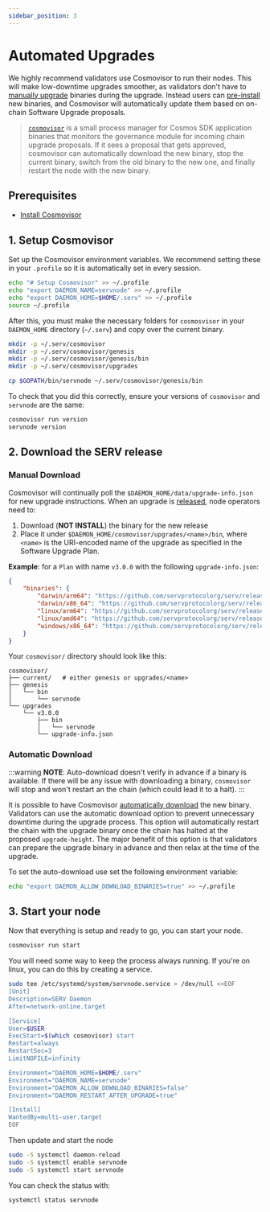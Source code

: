 ```yaml
---
sidebar_position: 3
---
```


# Automated Upgrades

We highly recommend validators use Cosmovisor to run their nodes. This will make low-downtime upgrades smoother, as validators don't have to [manually upgrade](./manual-upgrades) binaries during the upgrade. Instead users can [pre-install](#manual-download) new binaries, and Cosmovisor will automatically update them based on on-chain Software Upgrade proposals.

>[`cosmovisor`](https://docs.cosmos.network/main/tooling/cosmovisor) is a small process manager for Cosmos SDK application binaries that monitors the governance module for incoming chain upgrade proposals. If it sees a proposal that gets approved, cosmovisor can automatically download the new binary, stop the current binary, switch from the old binary to the new one, and finally restart the node with the new binary.

## Prerequisites

- [Install Cosmovisor](https://docs.cosmos.network/main/tooling/cosmovisor#installation)

## 1. Setup Cosmovisor

Set up the Cosmovisor environment variables. We recommend setting these in your `.profile` so it is automatically set in every session.

```bash
echo "# Setup Cosmovisor" >> ~/.profile
echo "export DAEMON_NAME=servnode" >> ~/.profile
echo "export DAEMON_HOME=$HOME/.serv" >> ~/.profile
source ~/.profile
```

After this, you must make the necessary folders for `cosmosvisor` in your `DAEMON_HOME` directory (`~/.serv`) and copy over the current binary.

```bash
mkdir -p ~/.serv/cosmovisor
mkdir -p ~/.serv/cosmovisor/genesis
mkdir -p ~/.serv/cosmovisor/genesis/bin
mkdir -p ~/.serv/cosmovisor/upgrades

cp $GOPATH/bin/servnode ~/.serv/cosmovisor/genesis/bin
```

To check that you did this correctly, ensure your versions of `cosmovisor` and `servnode` are the same:

```bash
cosmovisor run version
servnode version
```

## 2. Download the SERV release

### Manual Download

Cosmovisor will continually poll the `$DAEMON_HOME/data/upgrade-info.json` for new upgrade instructions. When an upgrade is [released](https://github.com/servprotocolorg/serv/releases), node operators need to:

1. Download (**NOT INSTALL**) the binary for the new release
2. Place it under `$DAEMON_HOME/cosmovisor/upgrades/<name>/bin`, where `<name>` is the URI-encoded name of the upgrade as specified in the Software Upgrade Plan.

**Example**: for a `Plan` with name `v3.0.0` with the following `upgrade-info.json`:

```json
{
    "binaries": {
        "darwin/arm64": "https://github.com/servprotocolorg/serv/releases/download/v3.0.0/evmos_3.0.0_Darwin_arm64.tar.gz",
        "darwin/x86_64": "https://github.com/servprotocolorg/serv/releases/download/v3.0.0/evmos_3.0.0_Darwin_x86_64.tar.gz",
        "linux/arm64": "https://github.com/servprotocolorg/serv/releases/download/v3.0.0/evmos_3.0.0_Linux_arm64.tar.gz",
        "linux/amd64": "https://github.com/servprotocolorg/serv/releases/download/v3.0.0/evmos_3.0.0_Linux_amd64.tar.gz",
        "windows/x86_64": "https://github.com/servprotocolorg/serv/releases/download/v3.0.0/evmos_3.0.0_Windows_x86_64.zip"
    }
}
```

Your `cosmovisor/` directory should look like this:

```shell
cosmovisor/
├── current/   # either genesis or upgrades/<name>
├── genesis
│   └── bin
│       └── servnode
└── upgrades
    └── v3.0.0
        ├── bin
        │   └── servnode
        └── upgrade-info.json
```

### Automatic Download

:::warning
**NOTE**: Auto-download doesn't verify in advance if a binary is available. If there will be any issue with downloading a binary, `cosmovisor` will stop and won't restart an the chain (which could lead it to a halt).
:::

It is possible to have Cosmovisor [automatically download](https://docs.cosmos.network/main/tooling/cosmovisor#auto-download) the new binary. Validators can use the automatic download option to prevent unnecessary downtime during the upgrade process. This option will automatically restart the chain with the upgrade binary once the chain has halted at the proposed `upgrade-height`. The major benefit of this option is that validators can prepare the upgrade binary in advance and then relax at the time of the upgrade.

To set the auto-download use set the following environment variable:

```bash
echo "export DAEMON_ALLOW_DOWNLOAD_BINARIES=true" >> ~/.profile
```

## 3. Start your node

Now that everything is setup and ready to go, you can start your node.

```bash
cosmovisor run start
```

You will need some way to keep the process always running. If you're on linux, you can do this by creating a service.

```bash
sudo tee /etc/systemd/system/servnode.service > /dev/null <<EOF
[Unit]
Description=SERV Daemon
After=network-online.target

[Service]
User=$USER
ExecStart=$(which cosmovisor) start
Restart=always
RestartSec=3
LimitNOFILE=infinity

Environment="DAEMON_HOME=$HOME/.serv"
Environment="DAEMON_NAME=servnode"
Environment="DAEMON_ALLOW_DOWNLOAD_BINARIES=false"
Environment="DAEMON_RESTART_AFTER_UPGRADE=true"

[Install]
WantedBy=multi-user.target
EOF
```

Then update and start the node

```bash
sudo -S systemctl daemon-reload
sudo -S systemctl enable servnode
sudo -S systemctl start servnode
```

You can check the status with:

```bash
systemctl status servnode
```